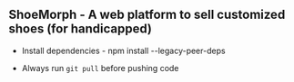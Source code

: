 ## ShoeMorph - A web platform to sell customized shoes (for handicapped)

- Install dependencies - npm install --legacy-peer-deps

- Always run `git pull` before pushing code
